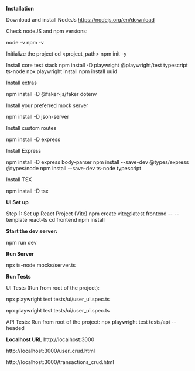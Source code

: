 
**Installation**

Download and install NodeJs https://nodejs.org/en/download

Check nodeJS and npm versions:

node -v
npm -v

Initialize the project
cd <project_path>
npm init -y

Install core test stack
npm install -D playwright @playwright/test typescript ts-node
npx playwright install
npm install uuid

Install extras

npm install -D @faker-js/faker dotenv

Install your preferred mock server

npm install -D json-server

Install custom routes

npm install -D express

Install Express

npm install -D express body-parser
npm install --save-dev @types/express @types/node
npm install --save-dev ts-node typescript

Install TSX

npm install -D tsx


**UI Set up**

Step 1: Set up React Project (Vite)
npm create vite@latest frontend -- --template react-ts
cd frontend
npm install

**Start the dev server:**

npm run dev

**Run Server**

npx ts-node mocks/server.ts

**Run Tests**

UI Tests (Run from root of the project):

npx playwright test tests/ui/user_ui.spec.ts

npx playwright test tests/ui/user_ui.spec.ts

API Tests: Run from root of the project:
npx playwright test tests/api --headed

**Localhost URL**
http://localhost:3000

http://localhost:3000/user_crud.html

http://localhost:3000/transactions_crud.html
